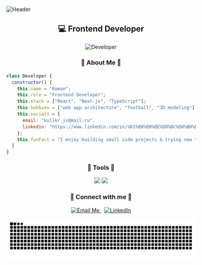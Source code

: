 
![Header](https://capsule-render.vercel.app/api?type=waving&color=0:0f2027,100:2c5364&height=200&section=header&text=Hi%20there,%20I'm%20Roman%20Kulik%20👋&fontColor=ffffff&fontSize=35&animation=fadeIn&fontAlignY=35)

<h2 align="center">💻 Frontend Developer</h2>

<p align="center">
  <img align="center" src="./developer.png" width="400" alt="Developer"/>
</p>

<h3 align="center">🪪 About Me 🪪</h3>

```js
class Developer {
  constructor() {
    this.name = "Roman";
    this.role = "Frontend Developer";
    this.stack = ["React", "Next.js", "TypeScript"];
    this.hobbies = ["web app architecture", "football", "3D modeling"];
    this.socials = {
      email: "kulikr.js@mail.ru",
      linkedin: "https://www.linkedin.com/in/%D1%80%D0%BE%D0%BC%D0%B0%D0%BD-%D0%BA%D1%83%D0%BB%D0%B8%D0%BA-4a4bb3230/"
    };
    this.funFact = "I enjoy building small side projects & trying new tools";
  }
}
```

<h3 align="center">🚀 Tools 🚀</h3>

<p align="center">
    <img src="https://skillicons.dev/icons?i=react,ts,js,redux,tailwind,styledcomponents,sass,postman" />
    <img src="https://skillicons.dev/icons?i=postgres,vite,html,css,figma,git,github,docker" />
 </p>

<h3 align="center">🤝 Connect with me 🤝</h3>

<p align="center"> 
   <a href="mailto:kulikr.js@mail.ru"> <img src="https://img.shields.io/badge/Email-Me-red?style=for-the-badge&logo=gmail" alt="Email Me" /> </a> &nbsp; <a href="https://www.linkedin.com/in/%D1%80%D0%BE%D0%BC%D0%B0%D0%BD-%D0%BA%D1%83%D0%BB%D0%B8%D0%BA-4a4bb3230/" target="_blank"> <img src="https://img.shields.io/badge/LinkedIn-Connect-blue?style=for-the-badge&logo=linkedin" alt="LinkedIn" /> </a> </p>


![snake gif](https://raw.githubusercontent.com/roma1524/roma1524/output/github-contribution-grid-snake.svg)
